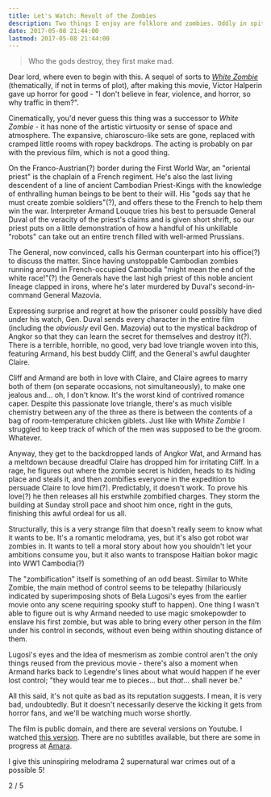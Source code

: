 ```yaml
---
title: Let's Watch: Revolt of the Zombies
description: Two things I enjoy are folklore and zombies. Oddly in spite of the latter I've never been much of a movie fan; being deaf means I'm obliged to use subtitles and since I'm reading anyway, why not just read a book? But I am interested in the origins of the zombies we know and love today, so since it's Zombie Awareness Month, I've decided to embark on a journey of cinematic discovery, if you will, a zomboddysey, of the zombie canon in cinematic history. So let's watch Revolt of the Zombies!
date: 2017-05-08 21:44:00
lastmod: 2017-05-08 21:44:00
---
```


>Who the gods destroy, they first make mad. 

Dear lord, where even to begin with this. A sequel of sorts to [_White Zombie_](/posts/lets-watch-white-zombie) (thematically, if not in terms of plot), after making this movie, Victor Halperin gave up horror for good - "I don't believe in fear, violence, and horror, so why traffic in them?". 

Cinematically, you'd never guess this thing was a successor to _White Zombie_ - it has none of the artistic virtuosity or sense of space and atmosphere. The expansive, chiaroscuro-like sets are gone, replaced with cramped little rooms with ropey backdrops. The acting is probably on par with the previous film, which is not a good thing. 

On the Franco-Austrian(?) border during the First World War, an "oriental priest" is the chaplain of a French regiment. He's also the last living descendent of a line of ancient Cambodian Priest-Kings with the knowledge of enthralling human beings to be bent to their will. His "gods say that he must create zombie soldiers"(?), and offers these to the French to help them win the war. Interpreter Armand Louque tries his best to persuade General Duval of the veracity of the priest's claims and is given short shrift, so our priest puts on a little demonstration of how a handful of his unkillable "robots" can take out an entire trench filled with well-armed Prussians. 

The General, now convinced, calls his German counterpart into his office(?) to discuss the matter. Since having unstoppable Cambodian zombies running around in French-occupied Cambodia "might mean the end of the white race!"(?) the Generals have the last high priest of this noble ancient lineage clapped in irons, where he's later murdered by Duval's second-in-command General Mazovia. 

Expressing surprise and regret at how the prisoner could possibly have died under his watch, Gen. Duval sends every character in the entire film (including the _obviously_ evil Gen. Mazovia) out to the mystical backdrop of Angkor so that they can learn the secret for themselves and destroy it(?). There is a terrible, horrible, no good, very bad love triangle woven into this, featuring Armand, his best buddy Cliff, and the General's awful daughter Claire. 

Cliff and Armand are both in love with Claire, and Claire agrees to marry both of them (on separate occasions, not simultaneously), to make one jealous and... oh, I don't know. It's the worst kind of contrived romance caper. Despite this passionate love triangle, there's as much visible chemistry between any of the three as there is between the contents of a bag of room-temperature chicken giblets. Just like with _White Zombie_ I struggled to keep track of which of the men was supposed to be the groom. Whatever. 

Anyway, they get to the backdropped lands of Angkor Wat, and Armand has a meltdown because dreadful Claire has dropped him for irritating Cliff. In a rage, he figures out where the zombie secret is hidden, heads to its hiding place and steals it, and then zombifies everyone in the expedition to persuade Claire to love him(?). Predictably, it doesn't work. To prove his love(?) he then releases all his erstwhile zombified charges. They storm the building at Sunday stroll pace and shoot him once, right in the guts, finishing this awful ordeal for us all. 

Structurally, this is a very strange film that doesn't really seem to know what it wants to be. It's a romantic melodrama, yes, but it's also got robot war zombies in. It wants to tell a moral story about how you shouldn't let your ambitions consume you, but it also wants to transpose Haitian bokor magic into WW1 Cambodia(?)

The "zombification" itself is something of an odd beast. Similar to White Zombie, the main method of control seems to be telepathy (hilariously indicated by superimposing shots of Bela Lugosi's eyes from the earlier movie onto any scene requiring spooky stuff to happen). One thing I wasn't able to figure out is why Armand needed to use magic smokepowder to enslave his first zombie, but was able to bring every other person in the film under his control in seconds, without even being within shouting distance of them. 

Lugosi's eyes and the idea of mesmerism as zombie control aren't the only things reused from the previous movie - there's also a moment when Armand harks back to Legendre's lines about what would happen if he ever lost control; "they would tear me to pieces... but _that_... shall never be."

All this said, it's not quite as bad as its reputation suggests. I mean, it is very bad, undoubtedly. But it doesn't necessarily deserve the kicking it gets from horror fans, and we'll be watching much worse shortly. 

The film is public domain, and there are several versions on Youtube. I watched [this version](https://www.youtube.com/watch?v=ygfTft8yQVQ). There are no subtitles available, but there are some in progress at [Amara](http://amara.org/en/videos/w5hYYEhnbYA1/info/revolt-of-the-zombies/).

I give this uninspiring melodrama 2 supernatural war crimes out of a possible 5!

<div class="zombie-stars two-of-five">2 / 5</div>
